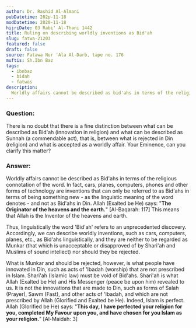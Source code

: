 ```yaml
---
author: Dr. Rashid Al-Almani
pubDatetime: 202p-11-18
modDatetime: 2020-11-18
hijriDate: 03 Rabi' Al-Thani 1442
title: Ruling on describing worldly inventions as Bid'ah
slug: fatwa-21203
featured: false
draft: false
source: Fatawa Nur 'Ala Al-Darb, tape no. 176
muftis: Sh.Ibn Baz
tags:
  - ibnbaz
  - bidah
  - fatwas
description:
  Worldly affairs cannot be described as bid'ahs in terms of the religious connotation of the word. What is munkar and should be rejected, however, is what people have innovated in religion, such as acts of worship that are not prescribed in Islam.
---
```


### Question:

There is no doubt that there is a fine distinction between what can be described as Bid'ah (innovation in religion) and what can be described as Sunnah (a commendable act), that is, between what is rejected in Din (religion) and what is accepted as a worldly affair. Your Eminence, can you clarify this matter?

### Answer: 

Worldly affairs cannot be described as Bid'ahs in terms of the religious connotation of the word. In fact, cars, planes, computers, phones and other forms of technology are inventions that can only be referred to as Bid'ahs in terms of being something new - as the linguistic meaning of the word denotes - and not as Bid'ahs in Din. Allah (Exalted be He) says: "**The Originator of the heavens and the earth.**" [Al-Baqarah: 117] This means that Allah is the Inventor of the heavens and earth. 

Thus, linguistically the word 'Bid'ah' refers to an unprecedented discovery. Accordingly, we can describe worldly inventions, such as cars, computers, planes, etc., as Bid'ahs linguistically, and they are neither to be regarded as Munkar (that which is unacceptable or disapproved of by Shari'ah and Muslims of sound intellect) nor should they be rejected.

What is Munkar and should be rejected, however, is what people have innovated in Din, such as acts of 'Ibadah (worship) that are not prescribed in Islam. Shari'ah (Islamic law) must be void of Bid'ahs. Shari'ah is what Allah (Exalted be He) and His Messenger (peace be upon him) revealed to us. It is not the innovations that are made to Din, such as forms of Salah (Prayer), Sawm (Fast), and other acts of 'Ibadah, and which are not prescribed by Allah (Glorified and Exalted be He). Indeed, Islam is perfect. Allah (Glorified be He) says: "**This day, I have perfected your religion for you, completed My Favour upon you, and have chosen for you Islam as your religion.**" [Al-Maidah: 3]
